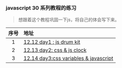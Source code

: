 ### javascript 30 系列教程的练习

> 想跟着这个教程巩固一下js，将自己的体会写下来。

序号|地址
:--:|:---
1|[12.12 day1 : js drum kit](https://github.com/longmimi/javascript-30-practice/tree/master/01%20js%20drum%20kit)
2|[12.13 day2: css & js clock](https://github.com/longmimi/javascript-30-practice/tree/master/02%20css%2Bjs%20clock)
3|[12.14 day3:css variables & javascript](https://github.com/longmimi/javascript-30-practice/tree/master/03%20css%20variabale)
